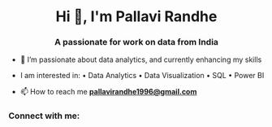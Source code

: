 <h1 align="center">Hi 👋, I'm Pallavi Randhe</h1>
<h3 align="center">A passionate for work on data from India</h3>

- 🌱 I’m passionate about data analytics, and currently enhancing my skills
- I am interested in:
•	Data Analytics
•	Data Visualization
•	SQL
•	Power BI 

- 📫 How to reach me **pallavirandhe1996@gmail.com**

<h3 align="left">Connect with me:</h3>
<p align="left">
</p>

